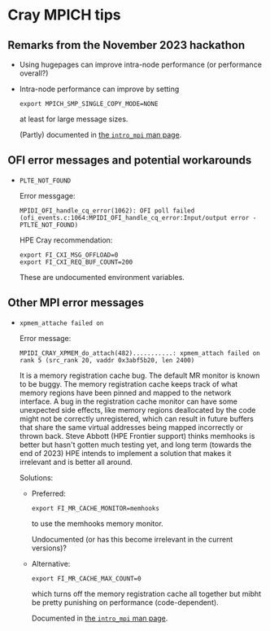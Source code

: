 # Cray MPICH tips


## Remarks from the November 2023 hackathon

-   Using hugepages can improve intra-node performance (or performance overall?)

-   Intra-node performance can improve by setting

    ```
    export MPICH_SMP_SINGLE_COPY_MODE=NONE
    ```
 
    at least for large message sizes.

    (Partly) documented in [the `intro_mpi` man page](https://cpe.ext.hpe.com/docs/mpt/mpich/intro_mpi.html#smp-environment-variables).


## OFI error messages and potential workarounds

-   `PLTE_NOT_FOUND`

    Error messgage:

    ```
    MPIDI_OFI_handle_cq_error(1062): OFI poll failed (ofi_events.c:1064:MPIDI_OFI_handle_cq_error:Input/output error - PTLTE_NOT_FOUND)
    ```

    HPE Cray recommendation:

    ```
    export FI_CXI_MSG_OFFLOAD=0
    export FI_CXI_REQ_BUF_COUNT=200
    ```

    These are undocumented environment variables.


## Other MPI error messages

-   `xpmem_attache failed on`

    Error message:

    ```
    MPIDI_CRAY_XPMEM_do_attach(482)...........: xpmem_attach failed on rank 5 (src_rank 20, vaddr 0x3abf5b20, len 2400)
    ```

    It is a memory registration cache bug. The default MR monitor is known to be buggy. The memory registration cache keeps track of what memory regions have been pinned and mapped to the network interface. A bug in the registration cache monitor can have some unexpected side effects, like memory regions deallocated by the code might not be correctly unregistered, which can result in future buffers that share the same virtual addresses being mapped incorrectly or thrown back. Steve Abbott (HPE Frontier support) thinks memhooks is better but hasn't gotten much testing yet, and long term (towards the end of 2023) HPE intends to implement a solution that makes it irrelevant and is better all around.

    Solutions:

    -   Preferred: 

        ```
        export FI_MR_CACHE_MONITOR=memhooks
        ```

        to use the memhooks memory monitor.

        Undocumented (or has this become irrelevant in the current versions)?

    -   Alternative:

        ```
        export FI_MR_CACHE_MAX_COUNT=0
        ```

        which turns off the memory registration cache all together but mibht be pretty punishing on performance (code-dependent).

        Documented in [the `intro_mpi` man page](https://cpe.ext.hpe.com/docs/mpt/mpich/intro_mpi.html).



